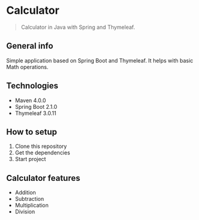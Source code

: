 # Calculator
> Calculator in Java with Spring and Thymeleaf.

## General info
Simple application based on Spring Boot and Thymeleaf. It helps with basic Math operations.

## Technologies
* Maven 4.0.0
* Spring Boot 2.1.0
* Thymeleaf 3.0.11

## How to setup
1. Clone this repository <br />
2. Get the dependencies <br />
3. Start project <br />

## Calculator features
* Addition
* Subtraction
* Multiplication
* Division
